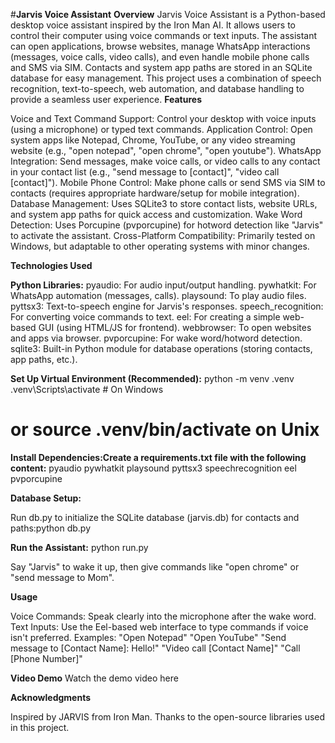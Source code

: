 #**Jarvis Voice Assistant**
**Overview**
Jarvis Voice Assistant is a Python-based desktop voice assistant inspired by the Iron Man AI. It allows users to control their computer using voice commands or text inputs. The assistant can open applications, browse websites, manage WhatsApp interactions (messages, voice calls, video calls), and even handle mobile phone calls and SMS via SIM. Contacts and system app paths are stored in an SQLite database for easy management.
This project uses a combination of speech recognition, text-to-speech, web automation, and database handling to provide a seamless user experience.
**Features**

Voice and Text Command Support: Control your desktop with voice inputs (using a microphone) or typed text commands.
Application Control: Open system apps like Notepad, Chrome, YouTube, or any video streaming website (e.g., "open notepad", "open chrome", "open youtube").
WhatsApp Integration: Send messages, make voice calls, or video calls to any contact in your contact list (e.g., "send message to [contact]", "video call [contact]").
Mobile Phone Control: Make phone calls or send SMS via SIM to contacts (requires appropriate hardware/setup for mobile integration).
Database Management: Uses SQLite3 to store contact lists, website URLs, and system app paths for quick access and customization.
Wake Word Detection: Uses Porcupine (pvporcupine) for hotword detection like "Jarvis" to activate the assistant.
Cross-Platform Compatibility: Primarily tested on Windows, but adaptable to other operating systems with minor changes.

**Technologies Used**

**Python Libraries:**
pyaudio: For audio input/output handling.
pywhatkit: For WhatsApp automation (messages, calls).
playsound: To play audio files.
pyttsx3: Text-to-speech engine for Jarvis's responses.
speech_recognition: For converting voice commands to text.
eel: For creating a simple web-based GUI (using HTML/JS for frontend).
webbrowser: To open websites and apps via browser.
pvporcupine: For wake word/hotword detection.
sqlite3: Built-in Python module for database operations (storing contacts, app paths, etc.).


**Set Up Virtual Environment (Recommended):**
python -m venv .venv
.venv\Scripts\activate  # On Windows
# or source .venv/bin/activate on Unix


**Install Dependencies:Create a requirements.txt file with the following content:**
pyaudio
pywhatkit
playsound
pyttsx3
speechrecognition
eel
pvporcupine



**Database Setup:**

Run db.py to initialize the SQLite database (jarvis.db) for contacts and paths:python db.py


**Run the Assistant:**
python run.py

Say "Jarvis" to wake it up, then give commands like "open chrome" or "send message to Mom".


**Usage**

Voice Commands: Speak clearly into the microphone after the wake word.
Text Inputs: Use the Eel-based web interface to type commands if voice isn't preferred.
Examples:
"Open Notepad"
"Open YouTube"
"Send message to [Contact Name]: Hello!"
"Video call [Contact Name]"
"Call [Phone Number]"



**Video Demo**
Watch the demo video here 

**Acknowledgments**

Inspired by JARVIS from Iron Man.
Thanks to the open-source libraries used in this project.

